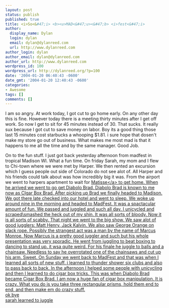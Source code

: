 ```yaml
---
layout: post
status: publish
published: true
title: <i>So<&#47;i> <b><u>MAD<&#47;u><&#47;b> <i>fest<&#47;i>
author:
  display_name: Dylan
  login: dylan
  email: dylan@dylanreed.com
  url: http://www.dylanreed.com
author_login: dylan
author_email: dylan@dylanreed.com
author_url: http://www.dylanreed.com
wordpress_id: 100
wordpress_url: http://dylanreed.org/?p=100
date: '2004-01-20 06:40:43 -0600'
date_gmt: '2004-01-20 12:40:43 -0600'
categories:
- Awesome
tags: []
comments: []
---
```

<p>I am so angry. At work today, I got cut to go home early. On any other day this is fine. However today there is a meeting thirty minutes after I get off work. So now I get to sit for 45 minutes instead of 30. That sucks. It really sux because I got cut to save money on labor. Boy its a good thing those last 15 minutes cost starbucks a whooping $1.81. i sure hope that dosen't make my store go out of business. What makes me most mad is that it happens to me all the time and by the same manager. Good Job.</p>
<p>On to the fun stuff. I just got back yesterday afternoon from madfest in tropical Madison WI. What a fun time. On friday Sarah, my mom and I flew to Chi-town where we were met by Harper. We then rented an excursion which I guess people out side of Colorado do not see alot of. All Harper and his friends could talk about was how incredibly big it was. From the airport we went to harpers apartment to wait for <a href="http:&#47;&#47;nata2.info&#47;pictures&#47;Incoming&#47;matiss.gif">Matisse<&#47;a> to get home. When he arrived we went to go get Diabolo Brad. Diabolo Brad is known to me now as CIgar Box Brad. After picking up Brad we finally headed to Madison. We got there late checked into our hotel and went to sleep. We woke up around nine in the morning and headed to MadFest. It was a spactacular amount of fun. We passed and juggled and such all day. I unicycled and scraped\smashed the heck out of my shin. It was all sorts of bloody. Now it is all sorts of scabby. That night we went to the big show. We saw alot of good jugglers: Matt Henry, Jack Kalvin. We also saw George Orange on slack rope. Possibly the strangest act was a man by the name of Marcus Monroe. Now Marcus is a pretty good juggler and such but his whole presentation was very sporadic. He went from juggling to beat boxing to dancing to stand up. it wsa quite weird. For his finale he juggle to balls  and a chainsaw. Needless to say he overrotated one of the chainsaws and cut up his arm. Sweet. On Sunday we went back to MadFest and that was when I learned all sorts of new stuff. i learned to thunder shower six clubs and also to pass back to back. In the afternoon I helped some people with unicycling and then I learned to do cigar box tricks. This was when Diabolo Brad became Cigar Box Brad. I am now a huge fan of cigar box manipulation. It is crazy. What you do is you take three rectangular prisms, hold them end to end, and then make em do crazy stuff.<br />
ok bye<br />
sarah learned to juggle</p>
